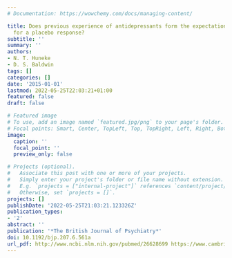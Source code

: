 ```yaml
---
# Documentation: https://wowchemy.com/docs/managing-content/

title: Does previous experience of antidepressants form the expectations necessary
  for a placebo response?
subtitle: ''
summary: ''
authors:
- N. T. Huneke
- D. S. Baldwin
tags: []
categories: []
date: '2015-01-01'
lastmod: 2022-05-25T22:03:21+01:00
featured: false
draft: false

# Featured image
# To use, add an image named `featured.jpg/png` to your page's folder.
# Focal points: Smart, Center, TopLeft, Top, TopRight, Left, Right, BottomLeft, Bottom, BottomRight.
image:
  caption: ''
  focal_point: ''
  preview_only: false

# Projects (optional).
#   Associate this post with one or more of your projects.
#   Simply enter your project's folder or file name without extension.
#   E.g. `projects = ["internal-project"]` references `content/project/deep-learning/index.md`.
#   Otherwise, set `projects = []`.
projects: []
publishDate: '2022-05-25T21:03:21.123326Z'
publication_types:
- '2'
abstract: ''
publication: '*The British Journal of Psychiatry*'
doi: 10.1192/bjp.207.6.561a
url_pdf: http://www.ncbi.nlm.nih.gov/pubmed/26628699 https://www.cambridge.org/core/services/aop-cambridge-core/content/view/98C0D865823BFE4FF46699E890C51FFD/S0007125000240166a.pdf/div-class-title-does-previous-experience-of-antidepressants-form-the-expectations-necessary-for-a-placebo-response-div.pdf
---
```

